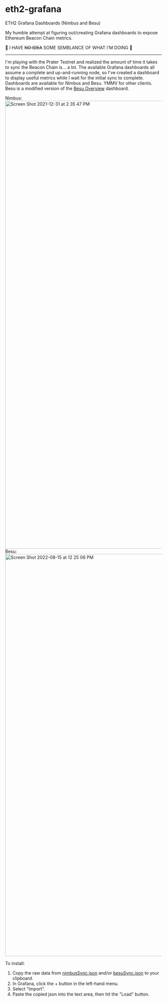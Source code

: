 # eth2-grafana
ETH2 Grafana Dashboards (Nimbus and Besu)

My humble attempt at figuring out/creating Grafana dashboards to expose Ethereum Beacon Chain metrics.

🚨 I HAVE ~~NO IDEA~~ SOME SEMBLANCE OF WHAT I'M DOING 🚨

---

I'm playing with the Prater Testnet and realized the amount of time it takes to sync the Beacon Chain is... a lot. The available Grafana dashboards all assume a complete and up-and-running node, so I've created a dashboard to display useful metrics while I wait for the initial sync to complete. Dashboards are available for Nimbus and Besu. YMMV for other clients. Besu is a modified version of the [Besu Overview](https://grafana.com/grafana/dashboards/10273-besu-overview/) dashboard.

Nimbus:
<img width="1438" alt="Screen Shot 2021-12-31 at 2 35 47 PM" src="https://user-images.githubusercontent.com/1364262/147837339-a9d3f0bc-5019-4fd9-b6ce-eb0c5f393ac4.png">
Besu:
<img width="1291" alt="Screen Shot 2022-08-15 at 12 25 06 PM" src="https://user-images.githubusercontent.com/1364262/184675111-2e4a6e6c-0012-40fc-9ce5-55f7d3955caf.png">

To install:
1. Copy the raw data from [nimbusSync.json](https://github.com/EvilJordan/eth2-grafana/blob/main/nimbusSync.json) and/or [besuSync.json](https://github.com/EvilJordan/eth2-grafana/blob/main/besuSync.json) to your clipboard.
2. In Grafana, click the + button in the left-hand menu.
3. Select "Import".
4. Paste the copied json into the text area, then hit the "Load" button.
